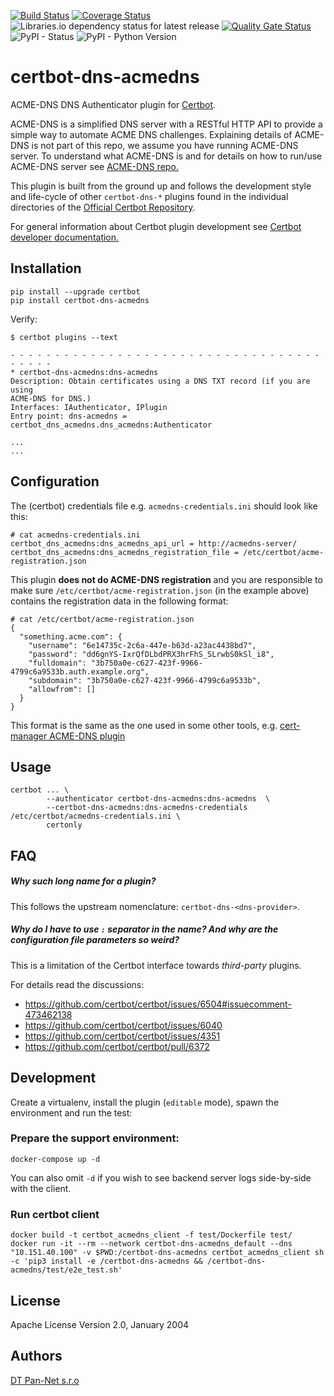[![Build Status](https://travis-ci.com/pan-net-security/certbot-dns-acmedns.svg?branch=master)](https://travis-ci.com/pan-net-security/certbot-dns-acmedns)
[![Coverage Status](https://coveralls.io/repos/github/pan-net-security/certbot-dns-acmedns/badge.svg?branch=master)](https://coveralls.io/github/pan-net-security/certbot-dns-acmedns?branch=master)
![Libraries.io dependency status for latest release](https://img.shields.io/librariesio/release/github/pan-net-security/certbot-dns-acmedns.svg)
[![Quality Gate Status](https://sonarcloud.io/api/project_badges/measure?project=pan-net-security_certbot-dns-acmedns&metric=alert_status)](https://sonarcloud.io/dashboard?id=pan-net-security_certbot-dns-acmedns)
![PyPI - Status](https://img.shields.io/pypi/status/certbot-dns-acmedns.svg)
![PyPI - Python Version](https://img.shields.io/pypi/pyversions/certbot-dns-acmedns.svg)


certbot-dns-acmedns
============

ACME-DNS DNS Authenticator plugin for [Certbot](https://certbot.eff.org/).

ACME-DNS is a simplified DNS server with a RESTful HTTP API to provide a simple way to automate ACME DNS challenges. Explaining details of ACME-DNS is not part of this repo, we assume you have running ACME-DNS server. To understand what ACME-DNS is and for details on how to run/use ACME-DNS server see [ACME-DNS repo.](https://github.com/joohoi/acme-dns)

This plugin is built from the ground up and follows the development style and life-cycle
of other `certbot-dns-*` plugins found in the individual directories of the
[Official Certbot Repository](https://github.com/certbot/certbot).

For general information about Certbot plugin development see [Certbot developer documentation.](https://certbot.eff.org/docs/contributing.html#plugin-architecture)


Installation
------------

```
pip install --upgrade certbot
pip install certbot-dns-acmedns
```

Verify:

```
$ certbot plugins --text

- - - - - - - - - - - - - - - - - - - - - - - - - - - - - - - - - - - - - - - -
* certbot-dns-acmedns:dns-acmedns
Description: Obtain certificates using a DNS TXT record (if you are using
ACME-DNS for DNS.)
Interfaces: IAuthenticator, IPlugin
Entry point: dns-acmedns = certbot_dns_acmedns.dns_acmedns:Authenticator

...
...
```

Configuration
-------------

The (certbot) credentials file e.g. `acmedns-credentials.ini` should look like this:

```
# cat acmedns-credentials.ini
certbot_dns_acmedns:dns_acmedns_api_url = http://acmedns-server/
certbot_dns_acmedns:dns_acmedns_registration_file = /etc/certbot/acme-registration.json
```

This plugin **does not do ACME-DNS registration** and you are responsible to make
sure `/etc/certbot/acme-registration.json` (in the example above) contains
the registration data in the following format:

```
# cat /etc/certbot/acme-registration.json
{
  "something.acme.com": {
    "username": "6e14735c-2c6a-447e-b63d-a23ac4438bd7",
    "password": "dd6gnYS-IxrQfDLbdPRX3hrFhS_SLrwbS0kSl_i8",
    "fulldomain": "3b750a0e-c627-423f-9966-4799c6a9533b.auth.example.org",
    "subdomain": "3b750a0e-c627-423f-9966-4799c6a9533b",
    "allowfrom": []
  }
}
```

This format is the same as the one used in some other tools, e.g.
[cert-manager ACME-DNS plugin](https://cert-manager.io/docs/configuration/acme/dns01/acme-dns/)

Usage
-----


```
certbot ... \
        --authenticator certbot-dns-acmedns:dns-acmedns  \
        --certbot-dns-acmedns:dns-acmedns-credentials /etc/certbot/acmedns-credentials.ini \
        certonly
```

FAQ
-----

##### Why such long name for a plugin?

This follows the upstream nomenclature: `certbot-dns-<dns-provider>`.

##### Why do I have to use `:` separator in the name? And why are the configuration file parameters so weird?

This is a limitation of the Certbot interface towards _third-party_ plugins.

For details read the discussions:

- https://github.com/certbot/certbot/issues/6504#issuecomment-473462138
- https://github.com/certbot/certbot/issues/6040
- https://github.com/certbot/certbot/issues/4351
- https://github.com/certbot/certbot/pull/6372

Development
-----------

Create a virtualenv, install the plugin (`editable` mode),
spawn the environment and run the test:

### Prepare the support environment:
```
docker-compose up -d
```

You can also omit `-d` if you wish to see backend server logs side-by-side with
the client.

### Run certbot client
```
docker build -t certbot_acmedns_client -f test/Dockerfile test/
docker run -it --rm --network certbot-dns-acmedns_default --dns "10.151.40.100" -v $PWD:/certbot-dns-acmedns certbot_acmedns_client sh -c 'pip3 install -e /certbot-dns-acmedns && /certbot-dns-acmedns/test/e2e_test.sh'
```


License
--------

Apache License Version 2.0, January 2004


Authors
-------

[DT Pan-Net s.r.o](https://github.com/pan-net-security)

